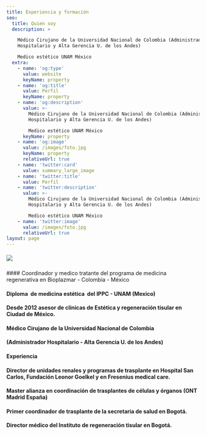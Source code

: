 ```yaml
---
title: Experiencia y formación
seo:
  title: Quien soy
  description: >

    Médico Cirujano de la Universidad Nacional de Colombia (Administrador
    Hospitalario y Alta Gerencia U. de los Andes)

    Medico estético UNAM México
  extra:
    - name: 'og:type'
      value: website
      keyName: property
    - name: 'og:title'
      value: Perfil
      keyName: property
    - name: 'og:description'
      value: >-
        Médico Cirujano de la Universidad Nacional de Colombia (Administrador
        Hospitalario y Alta Gerencia U. de los Andes)

        Medico estético UNAM México
      keyName: property
    - name: 'og:image'
      value: /images/foto.jpg
      keyName: property
      relativeUrl: true
    - name: 'twitter:card'
      value: summary_large_image
    - name: 'twitter:title'
      value: Perfil
    - name: 'twitter:description'
      value: >-
        Médico Cirujano de la Universidad Nacional de Colombia (Administrador
        Hospitalario y Alta Gerencia U. de los Andes)

        Medico estético UNAM México
    - name: 'twitter:image'
      value: /images/foto.jpg
      relativeUrl: true
layout: page
---
```

##### ![](/images/foto.jpg)

#### Coordinador y medico tratante del programa de medicina regenerativa en Bioplazmar - Colombia - México

#### Diploma  de medicina estética  del IPPC - UNAM (Mexico) 
#### Desde 2012  asesor de clínicas de Estética y regeneración tisular en Ciudad de México.&#xA;

#### Médico Cirujano de la Universidad Nacional de Colombia
#### (Administrador Hospitalario - Alta Gerencia U. de los Andes)


#### Experiencia 

#### Director de unidades renales y programas de trasplante en Hospital San Carlos, Fundación Leonor Goelkel y en Fresenius medical care.

#### Master alianza en coordinación de trasplantes de células y órganos (ONT Madrid España)

#### Primer coordinador de trasplante de la secretaria de salud en Bogotá.

#### Director médico del Instituto de regeneración tisular en Bogotá.

